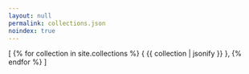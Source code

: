 ```yaml
---
layout: null
permalink: collections.json
noindex: true
---
```

[
{% for collection in site.collections %}  {
    {{ collection | jsonify }}
  },
{% endfor %}
]
